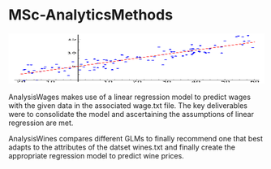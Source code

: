 # MSc-AnalyticsMethods

<img src="https://github.com/agamchug/MSc-AnalyticsMethods/blob/main/Linear_regression.svg" width="1000" height="100">

AnalysisWages makes use of a linear regression model to predict wages with the given data in the associated wage.txt file. The key deliverables were to consolidate the model and ascertaining the assumptions of linear regression are met. 

AnalysisWines compares different GLMs to finally recommend one that best adapts to the attributes of the datset wines.txt and finally create the appropriate regression model to predict wine prices.
